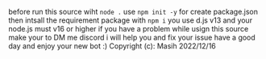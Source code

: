 before run this source wiht `node .` use `npm init -y` for create package.json then intsall the requirement package with `npm i` 
you use d.js v13 and your node.js must v16 or higher
if you have a problem while usign this source make your to DM me discord i will help you and fix your issue
have a good day and enjoy your new bot :)
Copyright (c): Masih 2022/12/16

